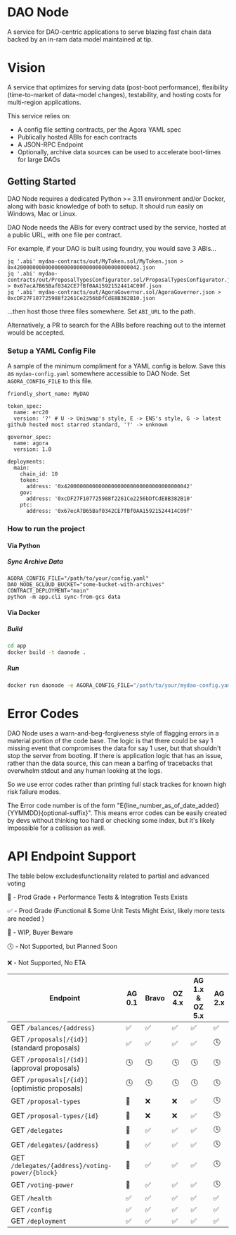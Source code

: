 # DAO Node

A service for DAO-centric applications to serve blazing fast chain data backed by an in-ram data model maintained at tip.  

# Vision

A service that optimizes for serving data (post-boot performance), flexibility (time-to-market of data-model changes), testability, and hosting costs for multi-region applications.

This service relies on:
- A config file setting contracts, per the Agora YAML spec
- Publically hosted ABIs for each contracts
- A JSON-RPC Endpoint
- Optionally, archive data sources can be used to accelerate boot-times for large DAOs


## Getting Started <a name="getstarted"></a>

DAO Node requires a dedicated Python >= 3.11 environment and/or Docker, along with basic knowledge of both to setup.  It should run easily on Windows, Mac or Linux.

DAO Node needs the ABIs for every contract used by the service, hosted at a public URL, with one file per contract.  

For example, if your DAO is built using foundry, you would save 3 ABIs...

```
jq '.abi' mydao-contracts/out/MyToken.sol/MyToken.json > 0x4200000000000000000000000000000000000042.json
jq '.abi' mydao-contracts/out/ProposalTypesConfigurator.sol/ProposalTypesConfigurator.json > 0x67ecA7B65Baf0342CE7fBf0AA15921524414C09f.json
jq '.abi' mydao-contracts/out/AgoraGovernor.sol/AgoraGovernor.json > 0xcDF27F107725988f2261Ce2256bDfCdE8B382B10.json
```

...then host those three files somewhere.  Set `ABI_URL` to the path.

Alternatively, a PR to search for the ABIs before reaching out to the internet would be accepted. 

### Setup a YAML Config File

A sample of the minimum compliment for a YAML config is below.  Save this as `mydao-config.yaml` somewhere accessible to DAO Node.  Set `AGORA_CONFIG_FILE` to this file.

```
friendly_short_name: MyDAO

token_spec: 
  name: erc20
  version: '?' # U -> Uniswap's style, E -> ENS's style, G -> latest github hosted most starred standard, '?' -> unknown

governor_spec:
  name: agora
  version: 1.0

deployments:
  main:
    chain_id: 10
    token: 
      address: '0x4200000000000000000000000000000000000042'
    gov: 
      address: '0xcDF27F107725988f2261Ce2256bDfCdE8B382B10'
    ptc:
      address: '0x67ecA7B65Baf0342CE7fBf0AA15921524414C09f'
```

### How to run the project <a name="run"></a>

#### Via Python

##### Sync Archive Data

```
AGORA_CONFIG_FILE="/path/to/your/config.yaml" 
DAO_NODE_GCLOUD_BUCKET="some-bucket-with-archives" 
CONTRACT_DEPLOYMENT="main" 
python -m app.cli sync-from-gcs data
```

#### Via Docker

##### Build
```bash
cd app
docker build -t daonode .
```

##### Run
```bash
docker run daonode -e AGORA_CONFIG_FILE="/path/to/your/mydao-config.yaml" ABI_URL="http://your-abi-host.com/abis/" CONTRACT_DEPLOYMENT="main" DAO_NODE_ARCHIVE_NODE_HTTP="http://your-geth-node" DAO_NODE_REALTIME_NODE_WS="ws://your-geth-node"
```

# Error Codes

DAO Node uses a warn-and-beg-forgiveness style of flagging errors in a material portion of the code base.  The logic is that there could be say 1 missing event that compromises the data for say 1 user, but that shouldn't stop the server from booting.  If there is application logic that has an issue, rather than the data source, this can mean a barfing of tracebacks that overwhelm stdout and any human looking at the logs.  

So we use error codes rather than printing full stack trackes for known high risk failure modes.

The Error code number is of the form "E{line_number_as_of_date_added}{YYMMDD}{optional-suffix}".  This means error codes can be easily created by devs without thinking too hard or checking some index, but it's likely impossible for a collission as well.

# API Endpoint Support

The table below excludesfunctionality related to partial and advanced voting

🚀 - Prod Grade + Performance Tests & Integration Tests Exists

✅ - Prod Grade (Functional & Some Unit Tests Might Exist, likely more tests are needed )

🚧 - WIP, Buyer Beware

🕓 - Not Supported, but Planned Soon

❌ - Not Supported, No ETA

| Endpoint | AG 0.1 | Bravo | OZ 4.x | AG 1.x & OZ 5.x | AG 2.x |
|----------|-------|----------------|---------|---------|---------|
| GET `/balances/{address}`                       | ✅ | ✅ | ✅ | ✅ | ✅ |
| GET `/proposals[/{id}]` (standard proposals)    | ✅ | ✅ | ✅ | ✅ | 🕓 |
| GET `/proposals[/{id}]` (approval proposals)    | 🕓 | 🕓 | 🕓 | 🕓 | 🕓 |
| GET `/proposals[/{id}]` (optimistic proposals)  | 🕓 | 🕓 | 🕓 | 🕓 | 🕓 |
| GET `/proposal-types`                           | 🚧 | ❌ | ❌ | ✅ | 🕓 |
| GET `/proposal-types/{id}`                      | 🚧 | ❌ | ❌ | ✅ | 🕓 |
| GET `/delegates`                                | 🚧 | ✅ | ✅ | ✅ | 🕓 |
| GET `/delegates/{address}`                      | 🚧 | ✅ | ✅ | ✅ | 🕓 |
| GET `/delegates/{address}/voting-power/{block}` | 🚧 | ✅ | ✅ | ✅ | 🕓 |
| GET `/voting-power`                             | 🚧 | ✅ | ✅ | ✅ | 🕓 |
| GET `/health`                                   | ✅ | ✅ | ✅ | ✅ | ✅ |
| GET `/config`                                   | ✅ | ✅ | ✅ | ✅ | ✅ |
| GET `/deployment`                               | ✅ | ✅ | ✅ | ✅ | ✅ |
